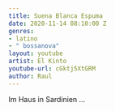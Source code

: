 ```yaml
---
title: Suena Blanca Espuma
date: 2020-11-14 08:10:00 Z
genres:
- latino
- " bossanova"
layout: youtube
artist: El Kinto
youtube-url: cGktj5XtGRM
author: Raul
---
```


Im Haus in Sardinien …